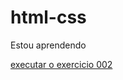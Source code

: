 # html-css
 Estou aprendendo

<a href="https://github.com/Mstriato/html-css/tree/main/exercicios/ex002/index.html"> executar o exercicio 002 </a>
